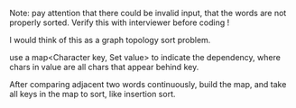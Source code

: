 
Note: pay attention that there could be invalid input, that the words are not properly sorted. Verify this with interviewer before coding !     

I would think of this as a graph topology sort problem.  

use a map<Character key, Set<Character> value> to indicate the dependency, where chars in value are all chars that appear behind key.  

After comparing adjacent two words continuously, build the map, and take all keys in the map to sort, like insertion sort.   

